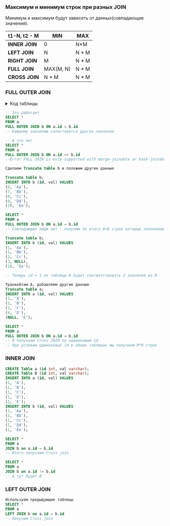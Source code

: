### **Максимум и минимум строк при разных JOIN**
    
Минимум и максимум будут зависеть от данных(совпадающие значения).  
  
  |**t1-N, t2 - M**|**MIN**|**MAX**|
  |---|---|---|
  |**INNER JOIN**|0|N*M|
  |**LEFT JOIN**|N|N * M|
  |**RIGHT JOIN**|M|N * M|
  |**FULL JOIN**|MAX(M, N)|N * M|
  |**CROSS JOIN**|N * M|N * M|

### FULL OUTER JOIN
<details> <summary> Код таблицы </summary>

```sql
CREATE Table a (id int, val varchar);
INSERT INTO a (id, val) VALUES 
(1, 'A'),
(2, 'B'),
(3, 'C'), 
(4, 'D'),
(5, 'E');
CREATE Table B (id int, val varchar);
INSERT INTO b (id, val) VALUES 
(1, 'Aa'),
(2, 'Bb'),
(3, 'Cc'), 
(4, 'Dd'),
(5, 'Ee');



CREATE Table a (id int, val varchar);
INSERT INTO a (id, val) VALUES 
(1, 'A'),
(1, 'B'),
(1, 'C');
CREATE Table B (id int, val varchar);
INSERT INTO b (id, val) VALUES 
(1, 'Aa'),
(1, 'Bb'),
(1, 'Cc');

SELECT *
FROM a 
FULL OUTER JOIN b ON a.id = b.i
```
id|val|id|val|
---|---|---|---|
1| 'A'| 1 | 'Aa' |
1| 'A'| 1 | 'Bb' |
1| 'A'| 1 | 'Cc' |
1| 'B'| 1 | 'Aa' |
1| 'B'| 1 | 'Bb' |
1| 'B'| 1 | 'Cc' |
1| 'C'| 1 | 'Aa' |
1| 'C'| 1 | 'Bb' |
1| 'C'| 1 | 'Cc' |

</details>

```sql
-- Это работает
SELECT *
FROM a 
FULL OUTER JOIN b ON a.id = b.id
-- Каждому значению сопоставится другое значение 

-- А это нет
SELECT *
FROM a 
FULL OUTER JOIN b ON a.id <> b.id
--Error FULL JOIN is only supported with merge-joinable or hash-joinable join conditions

Сделаем Truncate table b и положим другие данные  

Truncate table b;
INSERT INTO b (id, val) VALUES 
(6, 'Aa'),
(7, 'Bb'),
(8, 'Cc'), 
(9, 'Dd'),
(10, 'Ee');

SELECT *
FROM a 
FULL OUTER JOIN b ON a.id = b.id
-- Совпадающих айди нет - получим по итогу A+B строк которые заполнены NULL 

Truncate table b;
INSERT INTO b (id, val) VALUES 
(1, 'Aa'),
(1, 'Bb'),
(2, 'Cc'), 
(3, NULL),
(10, 'Ee');

-- Теперь id = 1 из таблицы А будет соответствовать 2 значения из B

Транкейтим А, добавляем другие данные
Truncate table a;
INSERT INTO a (id, val) VALUES
(1, 'A'),
(1, 'B'),
(1, 'C'), 
(4, 'D'),
(NULL, 'E');

SELECT *
FROM a 
FULL OUTER JOIN b ON a.id = b.id
-- И получаем Cross JOIN по одинаковым id
-- При условии одинаковых id в обоих таблицах мы получаем M*N строк
```

### INNER JOIN

```sql
CREATE Table a (id int, val varchar);
CREATE Table B (id int, val varchar);
INSERT INTO a (id, val) VALUES 
(1, 'A'),
(1, 'B'),
(1, 'C'), 
(1, 'D'),
(1, 'E');
INSERT INTO b (id, val) VALUES 
(1, 'Aa'),
(1, 'Bb'),
(1, 'Cc'), 
(1, 'Dd'),
(1, 'Ee');

SELECT *
FROM a 
JOIN b on a.id = b.id
-- Итого получаем Cross join

SELECT *
FROM a 
JOIN b on a.id != b.id
-- А тут будет 0
```

### LEFT OUTER JOIN

```sql
Используем предыдующие таблицы
SELECT *
FROM a 
LEFT JOIN b on a.id = b.id
-- Получим Cross join
```




